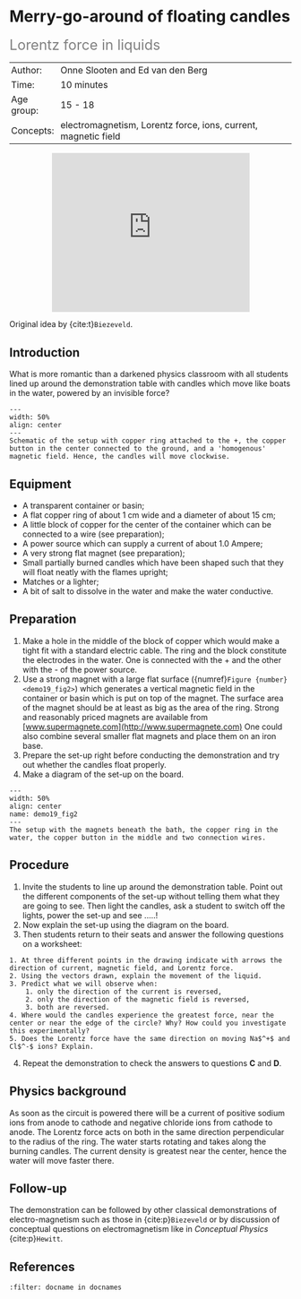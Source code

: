 # Merry-go-around of floating candles 
<span style="font-size: 25px; color: gray;">Lorentz force in liquids</span>


<table style="width: 100%; border-collapse: collapse; border: none;">
    <tr style="background-color: var(--background-color);">  
        <td style="text-align: left; padding: 3px; border: none; color: var(--text-color)">Author:</td>
        <td style="text-align: left; padding: 3px; border: none; color: var(--text-color)">Onne Slooten and Ed van den Berg</td>
    </tr>
    <tr style="background-color: var(--background-color);"> 
        <td style="text-align: left; padding: 3px; border: none; color: var(--text-color)">Time:</td>
        <td style="text-align: left; padding: 3px; border: none; color: var(--text-color)">10 minutes</td>
    </tr>
    <tr style="background-color: var(--background-color);"> 
        <td style="text-align: left; padding: 3px; border: none; color: var(--text-color)">Age group:</td>
        <td style="text-align: left; padding: 3px; border: none; color: var(--text-color)">15 - 18</td>
    </tr>
    <tr style="background-color: var(--background-color);"> 
        <td style="text-align: left; padding: 3px; border: none; color: var(--text-color)">Concepts:</td>
        <td style="text-align: left; padding: 3px; border: none; color: var(--text-color)">electromagnetism, Lorentz force, ions, current, magnetic field</td>
    </tr>
</table>

<div style="display: flex; justify-content: center;">
    <div style="position: relative; width: 70%; height: 0; padding-bottom: 56.25%;">
        <iframe
            src="https://www.youtube.com/embed/KCvmLewtMH8?si=FQUtX7N5HAz5rwAW"
            style="position: absolute; top: 0; left: 0; width: 100%; height: 100%;"
            frameborder="0"
            allow="accelerometer; autoplay; clipboard-write; encrypted-media; gyroscope; picture-in-picture"
            allowfullscreen
        ></iframe>
    </div>
</div>

Original idea by {cite:t}`Biezeveld`.

## Introduction
What is more romantic than a darkened physics classroom with all students lined up around the demonstration table with candles which move like boats in the water, powered by an invisible force? 

```{figure} demo19_figure3.png
---
width: 50%
align: center
---
Schematic of the setup with copper ring attached to the +, the copper button in the center connected to the ground, and a 'homogenous' magnetic field. Hence, the candles will move clockwise.
```

## Equipment
* A transparent container or basin;
* A flat copper ring of about 1 cm wide and a diameter of about 15 cm;
* A little block of copper for the center of the container which can be connected to a wire (see preparation);
* A power source which can supply a current of about 1.0 Ampere;
* A very strong flat magnet (see preparation);
* Small partially burned candles which have been shaped such that they will float neatly with the flames upright;
* Matches or a lighter;
* A bit of salt to dissolve in the water and make the water conductive.

## Preparation
1. Make a hole in the middle of the block of copper which would make a tight fit with a standard electric cable. The ring and the block constitute the electrodes in the water. One is connected with the + and the other with the - of the power source.
2. Use a strong magnet with a large flat surface ({numref}`Figure {number} <demo19_fig2>`) which generates a vertical magnetic field in the container or basin which is put on top of the magnet. The surface area of the magnet should be at least as big as the area of the ring. Strong and reasonably priced magnets are available from [www.supermagnete.com](http://www.supermagnete.com) One could also combine several smaller flat magnets and place them on an iron base.
3. Prepare the set-up right before conducting the demonstration and try out whether the candles float properly.
4. Make a diagram of the set-up on the board.

```{figure} demo19_figure2.JPG
---
width: 50%
align: center
name: demo19_fig2
---
The setup with the magnets beneath the bath, the copper ring in the water, the copper button in the middle and two connection wires.
```

## Procedure
1.  Invite the students to line up around the demonstration table. Point out the different components of the set-up without telling them what they are going to see. Then light the candles, ask a student to switch off the lights, power the set-up and see .....!
2.  Now explain the set-up using the diagram on the board.
3.  Then students return to their seats and answer the following questions on a worksheet:
```{exercise}
1. At three different points in the drawing indicate with arrows the direction of current, magnetic field, and Lorentz force.
2. Using the vectors drawn, explain the movement of the liquid.
3. Predict what we will observe when:
    1. only the direction of the current is reversed,
    2. only the direction of the magnetic field is reversed,
    3. both are reversed.
4. Where would the candles experience the greatest force, near the center or near the edge of the circle? Why? How could you investigate this experimentally?
5. Does the Lorentz force have the same direction on moving Na$^+$ and Cl$^-$ ions? Explain.
```
4.  Repeat the demonstration to check the answers to questions **C** and **D**.

## Physics background
As soon as the circuit is powered there will be a current of positive sodium ions from anode to cathode and negative chloride ions from cathode to anode. The Lorentz force acts on both in the same direction perpendicular to the radius of the ring. The water starts rotating and takes along the burning candles. The current density is greatest near the center, hence the water will move faster there.

## Follow-up
The demonstration can be followed by other classical demonstrations of electro-magnetism such as those in {cite:p}`Biezeveld` or by discussion of conceptual questions on electromagnetism like in *Conceptual Physics* {cite:p}`Hewitt`.

## References
```{bibliography}
:filter: docname in docnames
```
